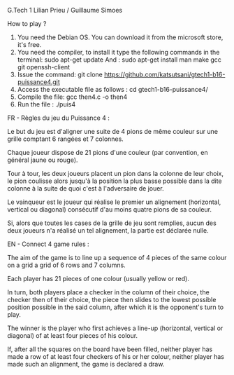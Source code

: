 G.Tech 1
Lilian Prieu / Guillaume Simoes

How to play ?

1) You need the Debian OS. You can download it from the microsoft store, it's free.
2) You need the compiler, to install it type the following commands in the terminal: sudo apt-get update
And : sudo apt-get install man make gcc git openssh-client
3) Issue the command: git clone https://github.com/katsutsani/gtech1-b16-puissance4.git
4) Access the executable file as follows : cd gtech1-b16-puissance4/
5) Compile the file: gcc then4.c -o then4
6) Run the file : ./puis4

FR - Règles du jeu du Puissance 4 :

Le but du jeu est d'aligner une suite de 4 pions de même couleur sur une grille comptant 6 rangées et 7 colonnes.

Chaque joueur dispose de 21 pions d'une couleur (par convention, en général jaune ou rouge).

Tour à tour, les deux joueurs placent un pion dans la colonne de leur choix, le pion coulisse alors jusqu'à la position la plus basse possible dans la dite colonne à la suite de quoi c'est à l'adversaire de jouer.

Le vainqueur est le joueur qui réalise le premier un alignement (horizontal, vertical ou diagonal) consécutif d'au moins quatre pions de sa couleur.

Si, alors que toutes les cases de la grille de jeu sont remplies, aucun des deux joueurs n'a réalisé un tel alignement, la partie est déclarée nulle.

EN - Connect 4 game rules :

The aim of the game is to line up a sequence of 4 pieces of the same colour on a grid a grid of 6 rows and 7 columns.

Each player has 21 pieces of one colour (usually yellow or red).

In turn, both players place a checker in the column of their choice, the checker then of their choice, the piece then slides to the lowest possible position possible in the said column, after which it is the opponent's turn to play.

The winner is the player who first achieves a line-up (horizontal, vertical or diagonal) of at least four pieces of his colour.

If, after all the squares on the board have been filled, neither player has made a row of at least four checkers of his or her colour, neither player has made such an alignment, the game is declared a draw.
